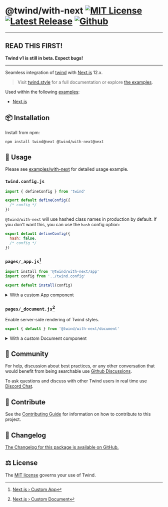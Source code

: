 # @twind/with-next [![MIT License](https://flat.badgen.net/github/license/tw-in-js/twind)](https://github.com/tw-in-js/twind/blob/next/LICENSE) [![Latest Release](https://flat.badgen.net/npm/v/@twind/with-next/next?icon=npm&label&cache=10800&color=blue)](https://www.npmjs.com/package/@twind/with-next/v/next) [![Github](https://flat.badgen.net/badge/icon/tw-in-js%2Ftwind%23next?icon=github&label)](https://github.com/tw-in-js/twind/tree/next/packages/next)

---

## READ THIS FIRST!

**Twind v1 is still in beta. Expect bugs!**

---

Seamless integration of [twind](https://github.com/tw-in-js/twind/tree/next/packages/twind) with [Next.js](https://nextjs.org) 12.x.

> Visit [twind.style](https://twind.style) for a full documentation or explore [the examples](https://github.com/tw-in-js/twind/tree/next/examples#readme).

Used within the following [examples](https://github.com/tw-in-js/twind/tree/next/examples):

- [Next.js](https://github.com/tw-in-js/twind/tree/next/examples/with-next)

## 📦 Installation

Install from npm:

```sh
npm install twind@next @twind/with-next@next
```

## 🙇 Usage

Please see [examples/with-next](https://github.com/tw-in-js/twind/tree/next/examples/with-next) for detailed usage example.

### `twind.config.js`

```js
import { defineConfig } from 'twind'

export default defineConfig({
  /* config */
})
```

`@twind/with-next` will use hashed class names in production by default. If you don't want this, you can use the `hash` config option:

```js
export default defineConfig({
  hash: false,
  /* config */
})
```

### `pages/_app.js`[^1]

```js
import install from '@twind/with-next/app'
import config from '../twind.config'

export default install(config)
```

<details>
<summary>With a custom App component</summary>

TLDR;

```diff
+ import install from '@twind/with-next/app'
+ import config from '../twind.config'
function MyApp({ Component, pageProps }) {
  /* ... */
}
- export default MyApp
+ export default install(config, MyApp)
```

Here is a full example:

```js
import install from '@twind/with-next/app'
import config from '../twind.config'

function MyApp({ Component, pageProps }) {
  return <Component {...pageProps} />
}

// Only uncomment this method if you have blocking data requirements for
// every single page in your application. This disables the ability to
// perform automatic static optimization, causing every page in your app to
// be server-side rendered.
//
// MyApp.getInitialProps = async (appContext) => {
//   // calls page's `getInitialProps` and fills `appProps.pageProps`
//   const appProps = await App.getInitialProps(appContext);
//
//   return { ...appProps }
// }

export default install(config, MyApp)
```

</details>

### `pages/_document.js`[^2]

Enable server-side rendering of Twind styles.

```js
export { default } from '@twind/with-next/document'
```

<details>
<summary>With a custom Document component</summary>

TLDR;

```diff
import Document, { Html, Head, Main, NextScript } from 'next/document'
+ import install from '@twind/with-next/document'
class MyDocument extends Document {
  /* ... */
}
+ export default install(MyDocument)
```

Here is a full example:

```js
import Document, { Html, Head, Main, NextScript } from 'next/document'
import install from '@twind/with-next/document'

class MyDocument extends Document {
  static async getInitialProps(ctx) {
    const initialProps = await Document.getInitialProps(ctx)
    return { ...initialProps }
  }

  render() {
    return (
      <Html>
        <Head />
        <body>
          <Main />
          <NextScript />
        </body>
      </Html>
    )
  }
}

export default install(MyDocument)
```

> The code above is the default `Document` added by Next.js. Feel free to remove the `getInitialProps` or `render` function from `MyDocument` if you don't need to change them.

</details>

## 💬 Community

For help, discussion about best practices, or any other conversation that would benefit from being searchable use [Github Discussions](https://github.com/tw-in-js/twind/discussions).

To ask questions and discuss with other Twind users in real time use [Discord Chat](https://chat.twind.style).

## 🧱 Contribute

See the [Contributing Guide](../../CONTRIBUTING.md) for information on how to contribute to this project.

## 📜 Changelog

[The Changelog for this package is available on GitHub.](https://github.com/tw-in-js/twind/tree/next/packages/with-next/CHANGELOG.md)

## ⚖️ License

The [MIT license](https://github.com/tw-in-js/twind/blob/main/LICENSE) governs your use of Twind.

[^1]: [Next.js › Custom App](https://nextjs.org/docs/advanced-features/custom-app)
[^2]: [Next.js › Custom Document](https://nextjs.org/docs/advanced-features/custom-document)
